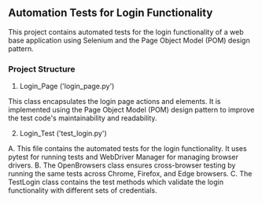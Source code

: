 ## Automation Tests for Login Functionality

This project contains automated tests for the login functionality of a web base application using Selenium and the Page Object Model (POM) design pattern.

### Project Structure
1. Login_Page ('login_page.py')

This class encapsulates the login page actions and elements. It is implemented using the Page Object Model (POM) design pattern to improve the test code's maintainability and readability.

2. Login_Test ('test_login.py')

  A. This file contains the automated tests for the login functionality. It uses pytest for running tests and WebDriver Manager for managing browser drivers.
  B. The OpenBrowsers class ensures cross-browser testing by running the same tests across Chrome, Firefox, and Edge browsers.
  C. The TestLogin class contains the test methods which validate the login functionality with different sets of credentials.
